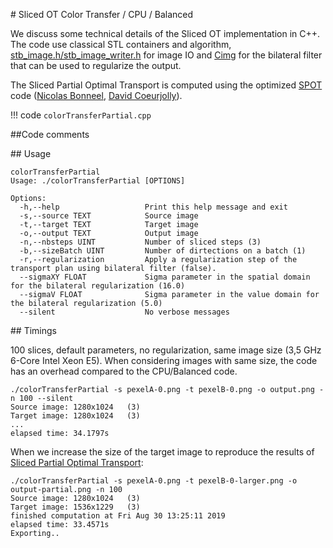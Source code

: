 # Sliced OT Color Transfer / CPU / Balanced


We discuss some technical details of the Sliced OT implementation in C++. The code use classical STL containers and algorithm,  [stb_image.h/stb_image_writer.h](https://github.com/nothings/stb) for image IO and [Cimg](http://cimg.eu) for the bilateral filter that can be used to regularize the output.

The Sliced Partial Optimal Transport is computed using the optimized [SPOT](https://github.com/nbonneel/spot/) code ([Nicolas Bonneel](https://perso.liris.cnrs.fr/nicolas.bonneel/), [David Coeurjolly](https://perso.liris.cnrs.fr/david.coeurjolly/)).

!!! code
    `colorTransferPartial.cpp`

##Code comments

## Usage

```
colorTransferPartial
Usage: ./colorTransferPartial [OPTIONS]

Options:
  -h,--help                   Print this help message and exit
  -s,--source TEXT            Source image
  -t,--target TEXT            Target image
  -o,--output TEXT            Output image
  -n,--nbsteps UINT           Number of sliced steps (3)
  -b,--sizeBatch UINT         Number of dirtections on a batch (1)
  -r,--regularization         Apply a regularization step of the transport plan using bilateral filter (false).
  --sigmaXY FLOAT             Sigma parameter in the spatial domain for the bilateral regularization (16.0)
  --sigmaV FLOAT              Sigma parameter in the value domain for the bilateral regularization (5.0)
  --silent                    No verbose messages
```

## Timings

100 slices, default parameters, no regularization, same image size (3,5 GHz 6-Core Intel Xeon E5). When considering images with same size, the code has an overhead compared to the CPU/Balanced code.

```
./colorTransferPartial -s pexelA-0.png -t pexelB-0.png -o output.png -n 100 --silent
Source image: 1280x1024   (3)
Target image: 1280x1024   (3)
...
elapsed time: 34.1797s
```

When we increase the size of the target image to reproduce the results of [Sliced Partial Optimal Transport](https://perso.liris.cnrs.fr/nicolas.bonneel/spot/):
```
./colorTransferPartial -s pexelA-0.png -t pexelB-0-larger.png -o output-partial.png -n 100
Source image: 1280x1024   (3)
Target image: 1536x1229   (3)
finished computation at Fri Aug 30 13:25:11 2019
elapsed time: 33.4571s
Exporting..
```
